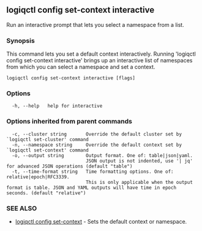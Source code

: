 ## logiqctl config set-context interactive

Run an interactive prompt that lets you select a namespace from a list.

### Synopsis


This command lets you set a default context interactively. Running 'logiqctl config set-context interactive' brings up an interactive list of namespaces from which you can select a namespace and set a context.
		

```
logiqctl config set-context interactive [flags]
```

### Options

```
  -h, --help   help for interactive
```

### Options inherited from parent commands

```
  -c, --cluster string       Override the default cluster set by `logiqctl set-cluster' command
  -n, --namespace string     Override the default context set by `logiqctl set-context' command
  -o, --output string        Output format. One of: table|json|yaml. 
                             JSON output is not indented, use '| jq' for advanced JSON operations (default "table")
  -t, --time-format string   Time formatting options. One of: relative|epoch|RFC3339. 
                             This is only applicable when the output format is table. JSON and YAML outputs will have time in epoch seconds. (default "relative")
```

### SEE ALSO

* [logiqctl config set-context](logiqctl_config_set-context.md)	 - Sets the default context or namespace.

